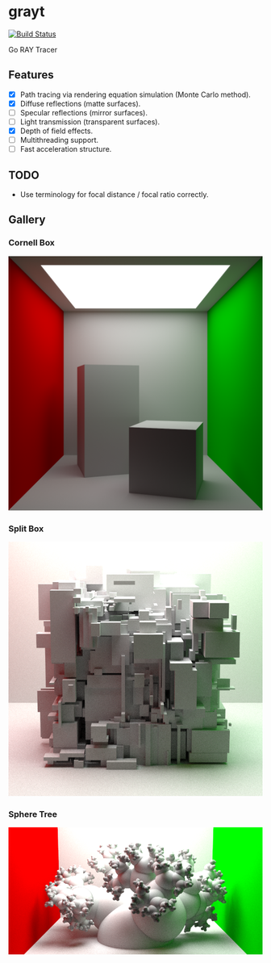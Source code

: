 # grayt

[![Build Status](https://travis-ci.org/peterstace/grayt.svg?branch=master)](https://travis-ci.org/peterstace/grayt)

Go RAY Tracer

## Features

- [X] Path tracing via rendering equation simulation (Monte Carlo method).
- [X] Diffuse reflections (matte surfaces).
- [ ] Specular reflections (mirror surfaces).
- [ ] Light transmission (transparent surfaces).
- [X] Depth of field effects.
- [ ] Multithreading support.
- [ ] Fast acceleration structure.

## TODO

- Use terminology for focal distance / focal ratio correctly.

## Gallery

### Cornell Box

![Cornell Box](/gallery/out_q100000.png)

### Split Box

![Split Box](/gallery/splitbox[wnNQ9molxVk]_720x720_q5000.png)

### Sphere Tree

![Sphere Tree](/gallery/sphere_tree[1Fq0zJkUpGk]_820x410_q5000.png)
